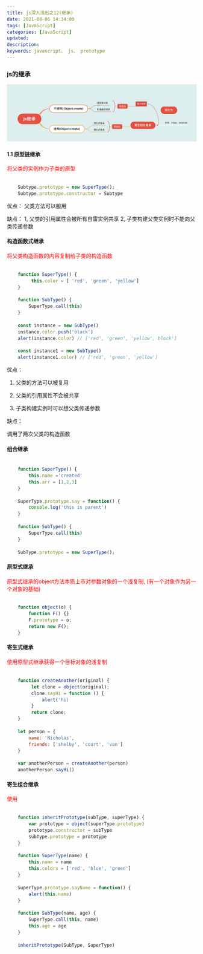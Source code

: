 ```yaml
---
title: js深入浅出之12(继承)
date: 2021-08-06 14:34:00
tags: [JavaScript]
categories: [JavaScript]
updated:
description:
keywords: javascript、 js、 prototype
---
```


### js的继承

<img src="../../static/js继承.png" alt="">

#### 1.1 原型链继承 

<p style="color: red;"> 将父类的实例作为子类的原型</p> 

```javascript

	Subtype.prototype = new SuperType();
	Subtype.prototype.constructor = Subtype

```

优点：
	父类方法可以服用

缺点：
		1, 父类的引用属性会被所有自雷实例共享
		2, 子类构建父类实例时不能向父类传递参数


#### 构造函数式继承

<p style="color:red;"> 将父类构造函数的内容复制给子类的构造函数</p>

``` javascript
	
	function SuperType() {
		 this.color = [ 'red', 'green', 'yellow']
	}

	function SubType() {
		SuperType.call(this)
	}

	const instance = new SubType()
	instance.color.push('black')
	alert(instance.color) // ['red', 'green', 'yellow', block']

	const instance1 = new SubType()
	alert(instance1.color) // ['red', 'green', 'yellow']

```

优点：

1. 父类的方法可以被复用

2. 父类的引用属性不会被共享

3. 子类构建实例时可以想父类传递参数


缺点：

调用了两次父类的构造函数


#### 组合继承

```javascript

	function SuperType() {
		this.name ='created'
		this.arr = [1,2,3]
	}

	SuperType.prototype.say = function() {
		console.log('this is parent')
	}

	function SubType() {
		SuperType.call(this)
	}

	SubType.prototype = new SuperType();
```


#### 原型式继承

<p style="color: red;"> 原型式继承的object方法本质上市对参数对象的一个浅复制, (有一个对象作为另一个对象的基础)</p>


```javascript

	function object(o) {
		function F() {}
		F.prototype = o;
		return new F();
	}

```

#### 寄生式继承

<p style="color: red;"> 使用原型式继承获得一个目标对象的浅复制</p>

```javascript

	function createAnother(original) {
		 let clone = object(original);
		 clone.sayHi = function () {
			 alert('hi)
		 }
		 return clone;
	}

	let person = {
		name: 'Nicholas',
		friends: ['shelby', 'court', 'van']
	}

	var anotherPerson = createAnother(person)
	anotherPerson.sayHi()

```

#### 寄生组合继承

<p style="color: red;">使用</p>

```javascript

	function inheritPrototype(subType, superType) {
		var prototype = object(superType.prototype)
		prototype.constructor = subType
		subType.prototype = prototype
	}

	function SuperType(name) {
		this.name = name
		this.colors = ['red', 'blue', 'green']
	}

	SuperType.prototype.sayName = function() {
		alert(this.name)
	}

	function SubType(name, age) {
		SuperType.call(this, name)
		this.age = age
	}

	inheritPrototype(SubType, SuperType)
```